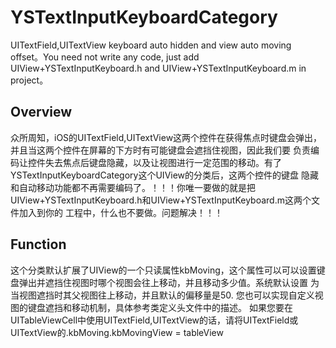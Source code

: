 # YSTextInputKeyboardCategory

UITextField,UITextView keyboard auto hidden and view auto moving offset。You need not write any code, just add UIView+YSTextInputKeyboard.h and UIView+YSTextInputKeyboard.m in project。

## Overview
  众所周知，iOS的UITextField,UITextView这两个控件在获得焦点时键盘会弹出，并且当这两个控件在屏幕的下方时有可能键盘会遮挡住视图，因此我们要
  负责编码让控件失去焦点后键盘隐藏，以及让视图进行一定范围的移动。有了YSTextInputKeyboardCategory这个UIView的分类后，这两个控件的键盘
  隐藏和自动移动功能都不再需要编码了。！！！你唯一要做的就是把UIView+YSTextInputKeyboard.h和UIView+YSTextInputKeyboard.m这两个文件加入到你的
  工程中，什么也不要做。问题解决！！！
## Function
  这个分类默认扩展了UIView的一个只读属性kbMoving，这个属性可以可以设置键盘弹出并遮挡住视图时哪个视图会往上移动，并且移动多少值。系统默认设置
  为当视图遮挡时其父视图往上移动，并且默认的偏移量是50.
  您也可以实现自定义视图的键盘遮挡和移动机制，具体参考类定义头文件中的描述。
  如果您要在UITableViewCell中使用UITextField,UITextView的话，请将UITextField或UITextView的.kbMoving.kbMovingView = tableView
 
  
  
  
  
